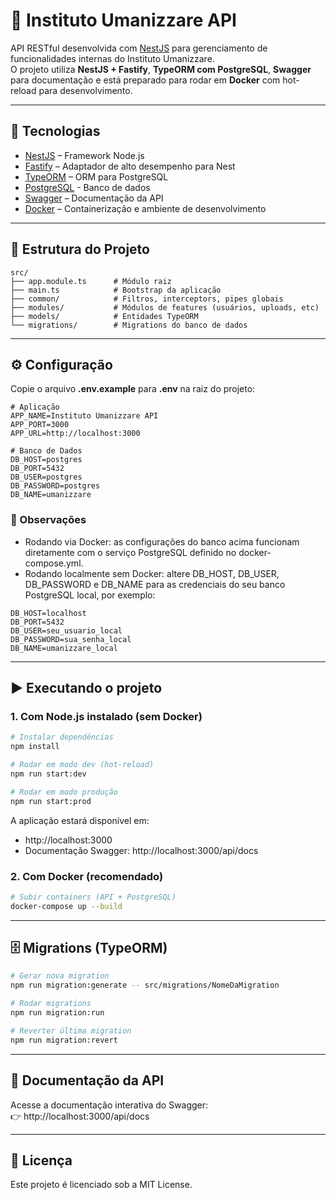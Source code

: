 # 📘 Instituto Umanizzare API

API RESTful desenvolvida com [NestJS](https://nestjs.com) para gerenciamento de funcionalidades internas do Instituto Umanizzare.  
O projeto utiliza **NestJS + Fastify**, **TypeORM com PostgreSQL**, **Swagger** para documentação e está preparado para rodar em **Docker** com hot-reload para desenvolvimento.

---

## 🚀 Tecnologias

- [NestJS](https://nestjs.com/) – Framework Node.js
- [Fastify](https://fastify.dev/) – Adaptador de alto desempenho para Nest
- [TypeORM](https://typeorm.io/) – ORM para PostgreSQL
- [PostgreSQL](https://www.postgresql.org/) - Banco de dados
- [Swagger](https://swagger.io/) – Documentação da API
- [Docker](https://www.docker.com/) – Containerização e ambiente de desenvolvimento

---

## 📂 Estrutura do Projeto

```
src/
├── app.module.ts      # Módulo raiz
├── main.ts            # Bootstrap da aplicação
├── common/            # Filtros, interceptors, pipes globais
├── modules/           # Módulos de features (usuários, uploads, etc)
├── models/            # Entidades TypeORM
└── migrations/        # Migrations do banco de dados
```

---

## ⚙️ Configuração

Copie o arquivo **.env.example** para **.env** na raiz do projeto:

```env
# Aplicação
APP_NAME=Instituto Umanizzare API
APP_PORT=3000
APP_URL=http://localhost:3000

# Banco de Dados
DB_HOST=postgres
DB_PORT=5432
DB_USER=postgres
DB_PASSWORD=postgres
DB_NAME=umanizzare
```

### 🔹 Observações

- Rodando via Docker: as configurações do banco acima funcionam diretamente com o serviço PostgreSQL definido no docker-compose.yml.
- Rodando localmente sem Docker: altere DB_HOST, DB_USER, DB_PASSWORD e DB_NAME para as credenciais do seu banco PostgreSQL local, por exemplo:


```env
DB_HOST=localhost
DB_PORT=5432
DB_USER=seu_usuario_local
DB_PASSWORD=sua_senha_local
DB_NAME=umanizzare_local
```

---

## ▶️ Executando o projeto

### 1. Com Node.js instalado (sem Docker)

```bash
# Instalar dependências
npm install

# Rodar em modo dev (hot-reload)
npm run start:dev

# Rodar em modo produção
npm run start:prod
```

A aplicação estará disponível em:
- http://localhost:3000  
- Documentação Swagger: http://localhost:3000/api/docs

### 2. Com Docker (recomendado)

```bash
# Subir containers (API + PostgreSQL)
docker-compose up --build
```

---

## 🗄️ Migrations (TypeORM)

```bash
# Gerar nova migration
npm run migration:generate -- src/migrations/NomeDaMigration

# Rodar migrations
npm run migration:run

# Reverter última migration
npm run migration:revert
```

---

## 📖 Documentação da API

Acesse a documentação interativa do Swagger:  
👉 http://localhost:3000/api/docs

---

## 📜 Licença

Este projeto é licenciado sob a MIT License.